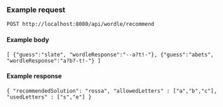 
### Example request

`POST http://localhost:8080/api/wordle/recommend
`

#### Example body

`[
  {"guess":"slate", "wordleResponse":"--a?t!-"},
  {"guess":"abets", "wordleResponse":"a?b?-t!-"}
]`

#### Example response

`{
  "recommendedSolution": "rossa",
  "allowedLetters" : ["a","b","c"],
  "usedLetters" : ["s","e"]
}`